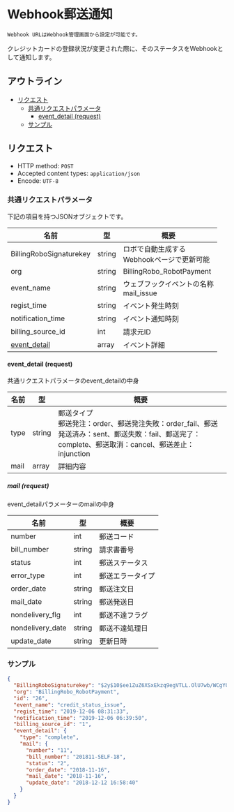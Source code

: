 # Webhook郵送通知

`Webhook URLはWebhook管理画面から設定が可能です。`

クレジットカードの登録状況が変更された際に、そのステータスをWebhookとして通知します。

## アウトライン

- [リクエスト](#リクエスト)
  - [共通リクエストパラメータ](#共通リクエストパラメータ)
    - [event_detail (request)](#event_detail-request)
  - [サンプル](#サンプル)

## リクエスト
- HTTP method: `POST`
- Accepted content types: `application/json`
- Encode: `UTF-8`

### 共通リクエストパラメータ

下記の項目を持つJSONオブジェクトです。

| 名前                                 | 型   | 概要                                      |
|------------------------------------- | ------ | --------------------------------------------- |
| BillingRoboSignaturekey              | string | ロボで自動生成する <br> Webhookページで更新可能 |
| org                                  | string | BillingRobo_RobotPayment                     |
| event_name                           | string | ウェブフックイベントの名称 <br> mail_issue |
| regist_time                          | string | イベント発生時刻                             |
| notification_time                    | string | イベント通知時刻                             |
| billing_source_id                    | int   | 請求元ID                                     |
| [event_detail](#event_detail-request)                         | array   | イベント詳細                                 |


#### event_detail (request)

共通リクエストパラメータのevent_detailの中身

| 名前                  | 型 |  概要                                            |
| --------------------- | ---- | ---------------------------------------------- |
| type                  | string | 郵送タイプ <br> 郵送発注：order、郵送発注失敗：order_fail、郵送発送済み：sent、郵送失敗：fail、郵送完了：complete、郵送取消：cancel、郵送差止：injunction |
| mail                  | array | 詳細内容 |

##### mail (request)
event_detailパラメーターのmailの中身

| 名前                  | 型        |  概要                                         |
| --------------------- | --------- | --------------------------------------------- |
| number                | int       | 郵送コード                                    |
| bill_number           | string    | 請求書番号                                    |
| status                | int       | 郵送ステータス                                |
| error_type            | int       | 郵送エラータイプ                              |
| order_date            | string    | 郵送注文日                                    |
| mail_date             | string    | 郵送発送日                                    |
| nondelivery_flg       | int       | 郵送不達フラグ                                |
| nondelivery_date      | string    | 郵送不達処理日                                |
| update_date           | string    | 更新日時                                      |

### サンプル
```json
{
  "BillingRoboSignaturekey": "$2y$10$ee1ZuZ6XSxEkzq9egVTLL.OlU7wb/WCgY0ORQyCZpfiDnhoPH2rXu",
  "org": "BillingRobo_RobotPayment",
  "id": "26",
  "event_name": "credit_status_issue",
  "regist_time": "2019-12-06 08:31:33",
  "notification_time": "2019-12-06 06:39:50",
  "billing_source_id": "1",
  "event_detail": {
    "type": "complete",
    "mail": {
      "number": "11",
      "bill_number": "201811-SELF-18",
      "status": "2",
      "order_date": "2018-11-16",
      "mail_date": "2018-11-16",
      "update_date": "2018-12-12 16:58:40"
    }
  }
}
```
